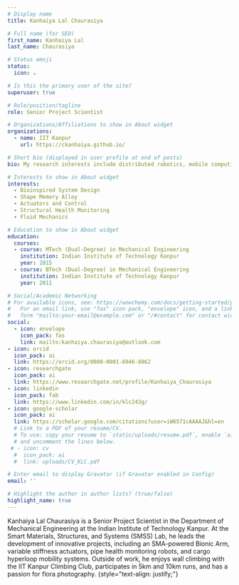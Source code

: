 ```yaml
---
# Display name
title: Kanhaiya Lal Chaurasiya

# Full name (for SEO)
first_name: Kanhaiya Lal
last_name: Chaurasiya

# Status emoji
status:
  icon: ☕️

# Is this the primary user of the site?
superuser: true

# Role/position/tagline
role: Senior Project Scientist

# Organizations/Affiliations to show in About widget
organizations:
  - name: IIT Kanpur
    url: https://ckanhaiya.github.io/

# Short bio (displayed in user profile at end of posts)
bio: My research interests include distributed robotics, mobile computing and programmable matter.

# Interests to show in About widget
interests:
  - Bioinspired System Design
  - Shape Memory Alloy
  - Actuators and Control
  - Structural Health Monitoring
  - Fluid Mechanics

# Education to show in About widget
education:
  courses:
  - course: MTech (Dual-Degree) in Mechanical Engineering 
    institution: Indian Institute of Technology Kanpur
    year: 2015
  - course: BTech (Dual-Degree) in Mechanical Engineering
    institution: Indian Institute of Technology Kanpur
    year: 2011

# Social/Academic Networking
# For available icons, see: https://wowchemy.com/docs/getting-started/page-builder/#icons
#   For an email link, use "fas" icon pack, "envelope" icon, and a link in the
#   form "mailto:your-email@example.com" or "/#contact" for contact widget.
social:
  - icon: envelope
    icon_pack: fas
    link: mailto:kanhaiya.chaurasiya@outlook.com
- icon: orcid
  icon_pack: ai
  link: https://orcid.org/0000-0001-8946-8862
- icon: researchgate
  icon_pack: ai
  link: https://www.researchgate.net/profile/Kanhaiya_Chaurasiya
- icon: linkedin
  icon_pack: fab
  link: https://www.linkedin.com/in/klc243g/
- icon: google-scholar
  icon_pack: ai
  link: https://scholar.google.com/citations?user=iW6571cAAAAJ&hl=en
  # Link to a PDF of your resume/CV.
  # To use: copy your resume to `static/uploads/resume.pdf`, enable `ai` icons in `params.yaml`,
  # and uncomment the lines below.
 # - icon: cv
  #  icon_pack: ai
  #  link: uploads/CV_KLC.pdf

# Enter email to display Gravatar (if Gravatar enabled in Config)
email: ''

# Highlight the author in author lists? (true/false)
highlight_name: true
---
```

Kanhaiya Lal Chaurasiya is a Senior Project Scientist in the Department of Mechanical Engineering at the Indian Institute of Technology Kanpur. At the Smart Materials, Structures, and Systems (SMSS) Lab, he leads the development of innovative projects, including an SMA-powered Bionic Arm, variable stiffness actuators, pipe health monitoring robots, and cargo hyperloop mobility systems. Outside of work, he enjoys wall climbing with the IIT Kanpur Climbing Club, participates in 5km and 10km runs, and has a passion for flora photography.
{style="text-align: justify;"}
